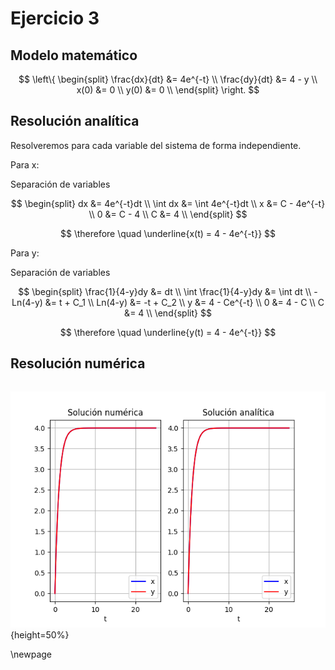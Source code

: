 # Ejercicio 3

## Modelo matemático

$$
\left\{
\begin{split}
\frac{dx}{dt} &= 4e^{-t} \\
\frac{dy}{dt} &= 4 - y \\
x(0) &= 0 \\
y(0) &= 0 \\
\end{split}
\right.
$$

## Resolución analítica

Resolveremos para cada variable del sistema de forma independiente.

Para x:

Separación de variables

$$
\begin{split}
dx &= 4e^{-t}dt \\
\int dx &= \int 4e^{-t}dt \\
x &= C - 4e^{-t} \\
0 &= C - 4 \\
C &= 4 \\
\end{split}
$$

$$
\therefore \quad \underline{x(t) = 4 - 4e^{-t}}
$$

Para y:

Separación de variables

$$
\begin{split}
\frac{1}{4-y}dy &= dt \\
\int \frac{1}{4-y}dy &= \int dt \\
-Ln(4-y) &= t + C_1 \\
Ln(4-y) &= -t + C_2 \\
y &= 4 - Ce^{-t} \\
0 &= 4 - C \\
C &= 4 \\
\end{split}
$$

$$
\therefore \quad \underline{y(t) = 4 - 4e^{-t}}
$$

## Resolución numérica

```{.python include="src/assets/ejercicio3.py"}
```

![Plot del ejercicio 3](assets/ejercicio3.png){height=50%}

\newpage

